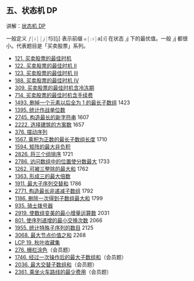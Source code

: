 
## 五、状态机 DP

讲解：[状态机 DP](https://leetcode.cn/link/?target=https://www.bilibili.com/video/BV1ho4y1W7QK/)

一般定义 <math><semantics><mrow><mi>f</mi><mo>\[</mo><mi>i</mi><mo>\]</mo><mo>\[</mo><mi>j</mi><mo>\]</mo></mrow><annotation>f\[i\]\[j\]</annotation></semantics></math>f\[i\]\[j\] 表示前缀 <math><semantics><mrow><mi>a</mi><mo>\[</mo><mo>:</mo><mi>i</mi><mo>\]</mo></mrow><annotation>a\[:i\]</annotation></semantics></math>a\[:i\] 在状态 <math><semantics><mrow><mi>j</mi></mrow><annotation>j</annotation></semantics></math>j 下的最优值。一般 <math><semantics><mrow><mi>j</mi></mrow><annotation>j</annotation></semantics></math>j 都很小。代表题目是「买卖股票」系列。

* [121\. 买卖股票的最佳时机](https://leetcode.cn/problems/best-time-to-buy-and-sell-stock/)
* [122\. 买卖股票的最佳时机 II](https://leetcode.cn/problems/best-time-to-buy-and-sell-stock-ii/)
* [123\. 买卖股票的最佳时机 III](https://leetcode.cn/problems/best-time-to-buy-and-sell-stock-iii/)
* [188\. 买卖股票的最佳时机 IV](https://leetcode.cn/problems/best-time-to-buy-and-sell-stock-iv/)
* [309\. 买卖股票的最佳时机含冷冻期](https://leetcode.cn/problems/best-time-to-buy-and-sell-stock-with-cooldown/)
* [714\. 买卖股票的最佳时机含手续费](https://leetcode.cn/problems/best-time-to-buy-and-sell-stock-with-transaction-fee/)
* [1493\. 删掉一个元素以后全为 1 的最长子数组](https://leetcode.cn/problems/longest-subarray-of-1s-after-deleting-one-element/) 1423
* [1395\. 统计作战单位数](https://leetcode.cn/problems/count-number-of-teams/)
* [2745\. 构造最长的新字符串](https://leetcode.cn/problems/construct-the-longest-new-string/) 1607
* [2222\. 选择建筑的方案数](https://leetcode.cn/problems/number-of-ways-to-select-buildings/) 1657
* [376\. 摆动序列](https://leetcode.cn/problems/wiggle-subsequence/)
* [1567\. 乘积为正数的最长子数组长度](https://leetcode.cn/problems/maximum-length-of-subarray-with-positive-product/) 1710
* [1594\. 矩阵的最大非负积](https://leetcode.cn/problems/maximum-non-negative-product-in-a-matrix/)
* [2826\. 将三个组排序](https://leetcode.cn/problems/sorting-three-groups/) 1721
* [2786\. 访问数组中的位置使分数最大](https://leetcode.cn/problems/visit-array-positions-to-maximize-score/) 1733
* [1262\. 可被三整除的最大和](https://leetcode.cn/problems/greatest-sum-divisible-by-three/) 1762
* [1363\. 形成三的最大倍数](https://leetcode.cn/problems/largest-multiple-of-three/)
* [1911\. 最大子序列交替和](https://leetcode.cn/problems/maximum-alternating-subsequence-sum/) 1786
* [2771\. 构造最长非递减子数组](https://leetcode.cn/problems/longest-non-decreasing-subarray-from-two-arrays/) 1792
* [1186\. 删除一次得到子数组最大和](https://leetcode.cn/problems/maximum-subarray-sum-with-one-deletion/) 1799
* [935\. 骑士拨号器](https://leetcode.cn/problems/knight-dialer/)
* [2919\. 使数组变美的最小增量运算数](https://leetcode.cn/problems/minimum-increment-operations-to-make-array-beautiful/) 2031
* [801\. 使序列递增的最小交换次数](https://leetcode.cn/problems/minimum-swaps-to-make-sequences-increasing/) 2066
* [1955\. 统计特殊子序列的数目](https://leetcode.cn/problems/count-number-of-special-subsequences/) 2125
* [3068\. 最大节点价值之和](https://leetcode.cn/problems/find-the-maximum-sum-of-node-values/) 2268
* [LCP 19. 秋叶收藏集](https://leetcode.cn/problems/UlBDOe/)
* [276\. 栅栏涂色](https://leetcode.cn/problems/paint-fence/)（会员题）
* [1746\. 经过一次操作后的最大子数组和](https://leetcode.cn/problems/maximum-subarray-sum-after-one-operation/)（会员题）
* [2036\. 最大交替子数组和](https://leetcode.cn/problems/maximum-alternating-subarray-sum/)（会员题）
* [2361\. 乘坐火车路线的最少费用](https://leetcode.cn/problems/minimum-costs-using-the-train-line/)（会员题）
